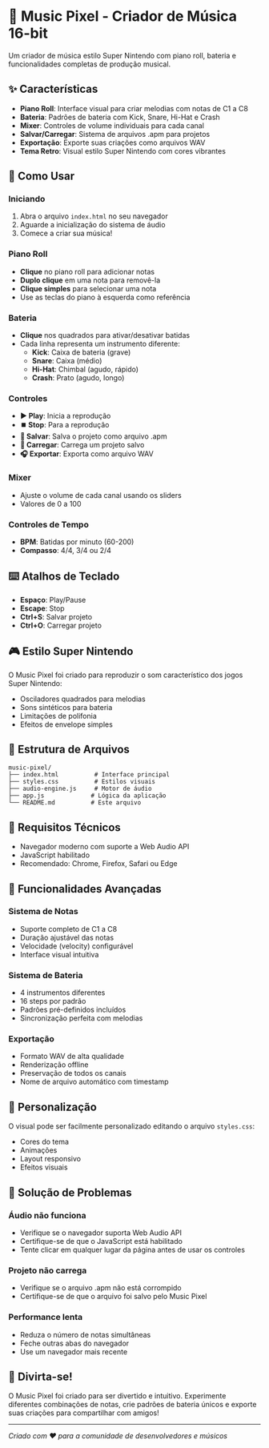 # 🎵 Music Pixel - Criador de Música 16-bit

Um criador de música estilo Super Nintendo com piano roll, bateria e funcionalidades completas de produção musical.

## ✨ Características

- **Piano Roll**: Interface visual para criar melodias com notas de C1 a C8
- **Bateria**: Padrões de bateria com Kick, Snare, Hi-Hat e Crash
- **Mixer**: Controles de volume individuais para cada canal
- **Salvar/Carregar**: Sistema de arquivos .apm para projetos
- **Exportação**: Exporte suas criações como arquivos WAV
- **Tema Retro**: Visual estilo Super Nintendo com cores vibrantes

## 🚀 Como Usar

### Iniciando
1. Abra o arquivo `index.html` no seu navegador
2. Aguarde a inicialização do sistema de áudio
3. Comece a criar sua música!

### Piano Roll
- **Clique** no piano roll para adicionar notas
- **Duplo clique** em uma nota para removê-la
- **Clique simples** para selecionar uma nota
- Use as teclas do piano à esquerda como referência

### Bateria
- **Clique** nos quadrados para ativar/desativar batidas
- Cada linha representa um instrumento diferente:
  - **Kick**: Caixa de bateria (grave)
  - **Snare**: Caixa (médio)
  - **Hi-Hat**: Chimbal (agudo, rápido)
  - **Crash**: Prato (agudo, longo)

### Controles
- **▶️ Play**: Inicia a reprodução
- **⏹️ Stop**: Para a reprodução
- **💾 Salvar**: Salva o projeto como arquivo .apm
- **📁 Carregar**: Carrega um projeto salvo
- **🎧 Exportar**: Exporta como arquivo WAV

### Mixer
- Ajuste o volume de cada canal usando os sliders
- Valores de 0 a 100

### Controles de Tempo
- **BPM**: Batidas por minuto (60-200)
- **Compasso**: 4/4, 3/4 ou 2/4

## ⌨️ Atalhos de Teclado

- **Espaço**: Play/Pause
- **Escape**: Stop
- **Ctrl+S**: Salvar projeto
- **Ctrl+O**: Carregar projeto

## 🎮 Estilo Super Nintendo

O Music Pixel foi criado para reproduzir o som característico dos jogos Super Nintendo:
- Osciladores quadrados para melodias
- Sons sintéticos para bateria
- Limitações de polifonia
- Efeitos de envelope simples

## 📁 Estrutura de Arquivos

```
music-pixel/
├── index.html          # Interface principal
├── styles.css          # Estilos visuais
├── audio-engine.js     # Motor de áudio
├── app.js             # Lógica da aplicação
└── README.md          # Este arquivo
```

## 🔧 Requisitos Técnicos

- Navegador moderno com suporte a Web Audio API
- JavaScript habilitado
- Recomendado: Chrome, Firefox, Safari ou Edge

## 🎵 Funcionalidades Avançadas

### Sistema de Notas
- Suporte completo de C1 a C8
- Duração ajustável das notas
- Velocidade (velocity) configurável
- Interface visual intuitiva

### Sistema de Bateria
- 4 instrumentos diferentes
- 16 steps por padrão
- Padrões pré-definidos incluídos
- Sincronização perfeita com melodias

### Exportação
- Formato WAV de alta qualidade
- Renderização offline
- Preservação de todos os canais
- Nome de arquivo automático com timestamp

## 🎨 Personalização

O visual pode ser facilmente personalizado editando o arquivo `styles.css`:
- Cores do tema
- Animações
- Layout responsivo
- Efeitos visuais

## 🐛 Solução de Problemas

### Áudio não funciona
- Verifique se o navegador suporta Web Audio API
- Certifique-se de que o JavaScript está habilitado
- Tente clicar em qualquer lugar da página antes de usar os controles

### Projeto não carrega
- Verifique se o arquivo .apm não está corrompido
- Certifique-se de que o arquivo foi salvo pelo Music Pixel

### Performance lenta
- Reduza o número de notas simultâneas
- Feche outras abas do navegador
- Use um navegador mais recente

## 🎉 Divirta-se!

O Music Pixel foi criado para ser divertido e intuitivo. Experimente diferentes combinações de notas, crie padrões de bateria únicos e exporte suas criações para compartilhar com amigos!

---

*Criado com ❤️ para a comunidade de desenvolvedores e músicos*
